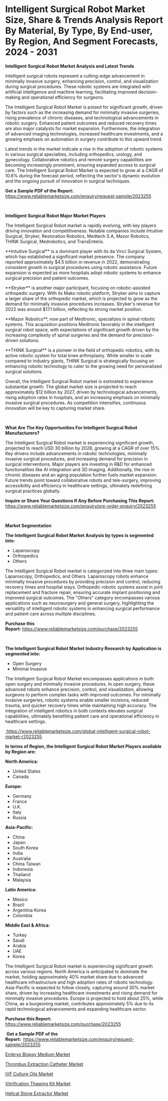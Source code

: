 <p><h1>Intelligent Surgical Robot Market Size, Share & Trends Analysis Report By Material, By Type, By End-user, By Region, And Segment Forecasts, 2024 - 2031</h1></p><p><strong>Intelligent Surgical Robot Market Analysis and Latest Trends</strong></p>
<p><p>Intelligent surgical robots represent a cutting-edge advancement in minimally invasive surgery, enhancing precision, control, and visualization during surgical procedures. These robotic systems are integrated with artificial intelligence and machine learning, facilitating improved decision-making and operational efficiency for surgeons.</p><p>The Intelligent Surgical Robot Market is poised for significant growth, driven by factors such as the increasing demand for minimally invasive surgeries, rising prevalence of chronic diseases, and technological advancements in robotic surgery. Enhanced patient outcomes and reduced recovery times are also major catalysts for market expansion. Furthermore, the integration of advanced imaging technologies, increased healthcare investments, and a growing emphasis on automation in surgery contribute to this upward trend.</p><p>Latest trends in the market indicate a rise in the adoption of robotic systems in various surgical specialties, including orthopedics, urology, and gynecology. Collaborative robotics and remote surgery capabilities are becoming increasingly prominent, ensuring expanded access to surgical care. The Intelligent Surgical Robot Market is expected to grow at a CAGR of 10.6% during the forecast period, reflecting the sector's dynamic evolution and the ongoing pursuit of innovation in surgical techniques.</p></p>
<p><strong>Get a Sample PDF of the Report:&nbsp;</strong> <a href="https://www.reliablemarketsize.com/enquiry/request-sample/2023255?utm_campaign=1778&utm_medium=2&utm_source=Github&utm_content=ia&utm_term=28102024&utm_id=intelligent-surgical-robot">https://www.reliablemarketsize.com/enquiry/request-sample/2023255</a></p>
<p>&nbsp;</p>
<p><strong>Intelligent Surgical Robot Major Market Players</strong></p>
<p><p>The Intelligent Surgical Robot market is rapidly evolving, with key players driving innovation and competitiveness. Notable companies include Intuitive Surgical, Stryker, Restoration Robotics, Medtech S.A, Mazor Robotics, THINK Surgical, Medrobotics, and TransEnterix.</p><p>**Intuitive Surgical** is a dominant player with its da Vinci Surgical System, which has established a significant market presence. The company reported approximately $4.5 billion in revenue in 2022, demonstrating consistent growth in surgical procedures using robotic assistance. Future expansion is expected as more hospitals adopt robotic systems to enhance surgical precision and patient outcomes.</p><p>**Stryker** is another major participant, focusing on robotic-assisted orthopedic surgery. With its Mako robotic platform, Stryker aims to capture a larger share of the orthopedic market, which is projected to grow as the demand for minimally invasive procedures increases. Stryker's revenue for 2022 was around $17.1 billion, reflecting its strong market position.</p><p>**Mazor Robotics**, now part of Medtronic, specializes in spinal robotic systems. This acquisition positions Medtronic favorably in the intelligent surgical robot space, with expectations of significant growth driven by the increasing complexity of spinal surgeries and the demand for precision-driven solutions.</p><p>**THINK Surgical** is a pioneer in the field of orthopedic robotics, with its active robotic system for total knee arthroplasty. While smaller in scale compared to industry giants, THINK Surgical is strategically focusing on enhancing robotic technology to cater to the growing need for personalized surgical solutions.</p><p>Overall, the Intelligent Surgical Robot market is estimated to experience substantial growth. The global market size is projected to reach approximately $12 billion by 2027, driven by technological advancements, rising adoption rates in hospitals, and an increasing emphasis on minimally invasive surgical procedures. As competition intensifies, continuous innovation will be key to capturing market share.</p></p>
<p>&nbsp;</p>
<p><strong>What Are The Key Opportunities For Intelligent Surgical Robot Manufacturers?</strong></p>
<p><p>The Intelligent Surgical Robot market is experiencing significant growth, projected to reach USD 30 billion by 2028, growing at a CAGR of over 15%. Key drivers include advancements in robotic technologies, minimally invasive surgical procedures, and increasing demand for precision in surgical interventions. Major players are investing in R&D for enhanced functionalities like AI integration and 3D imaging. Additionally, the rise in chronic diseases and an aging population further fuels market expansion. Future trends point toward collaborative robots and tele-surgery, improving accessibility and efficiency in healthcare settings, ultimately redefining surgical practices globally.</p></p>
<p><strong>Inquire or Share Your Questions If Any Before Purchasing This Report:</strong> <a href="https://www.reliablemarketsize.com/enquiry/pre-order-enquiry/2023255?utm_campaign=1778&utm_medium=2&utm_source=Github&utm_content=ia&utm_term=28102024&utm_id=intelligent-surgical-robot">https://www.reliablemarketsize.com/enquiry/pre-order-enquiry/2023255</a></p>
<p>&nbsp;</p>
<p><strong>Market Segmentation</strong></p>
<p><strong>The Intelligent Surgical Robot Market Analysis by types is segmented into:</strong></p>
<p><ul><li>Laparoscopy</li><li>Orthopedics</li><li>Others</li></ul></p>
<p><p>The Intelligent Surgical Robot market is categorized into three main types: Laparoscopy, Orthopedics, and Others. Laparoscopy robots enhance minimally invasive procedures by providing precision and control, reducing recovery times and hospital stays. Orthopedic robotic systems assist in joint replacement and fracture repair, ensuring accurate implant positioning and improved surgical outcomes. The "Others" category encompasses various applications such as neurosurgery and general surgery, highlighting the versatility of intelligent robotic systems in enhancing surgical performance and patient care across multiple disciplines.</p></p>
<p><strong>Purchase this Report:&nbsp;</strong><a href="https://www.reliablemarketsize.com/purchase/2023255?utm_campaign=1778&utm_medium=2&utm_source=Github&utm_content=ia&utm_term=28102024&utm_id=intelligent-surgical-robot">https://www.reliablemarketsize.com/purchase/2023255</a></p>
<p>&nbsp;</p>
<p><strong>The Intelligent Surgical Robot Market Industry Research by Application is segmented into:</strong></p>
<p><ul><li>Open Surgery</li><li>Minimal Invasive</li></ul></p>
<p><p>The Intelligent Surgical Robot Market encompasses applications in both open surgery and minimally invasive procedures. In open surgery, these advanced robots enhance precision, control, and visualization, allowing surgeons to perform complex tasks with improved outcomes. For minimally invasive surgeries, robotic systems enable smaller incisions, reduced trauma, and quicker recovery times while maintaining high accuracy. The integration of intelligent robotics in both contexts elevates surgical capabilities, ultimately benefiting patient care and operational efficiency in healthcare settings.</p></p>
<p><a href="https://www.reliablemarketsize.com/global-intelligent-surgical-robot-market-r2023255?utm_campaign=1778&utm_medium=2&utm_source=Github&utm_content=ia&utm_term=28102024&utm_id=intelligent-surgical-robot">&nbsp;https://www.reliablemarketsize.com/global-intelligent-surgical-robot-market-r2023255</a></p>
<p><strong>In terms of Region, the Intelligent Surgical Robot Market Players available by Region are:</strong></p>
<p>
    <p> <strong> North America: </strong>
        <ul>
            <li>United States</li>
            <li>Canada</li>
        </ul>
        </p> 
    <p> <strong> Europe: </strong>
        <ul>
            <li>Germany</li>
            <li>France</li>
            <li>U.K.</li>
            <li>Italy</li>
            <li>Russia</li>
        </ul>
        </p> 
    <p> <strong> Asia-Pacific: </strong>
        <ul>
            <li>China</li>
            <li>Japan</li>
            <li>South Korea</li>
            <li>India</li>
            <li>Australia</li>
            <li>China Taiwan</li>
            <li>Indonesia</li>
            <li>Thailand</li>
            <li>Malaysia</li>
        </ul>
        </p> 
    <p> <strong> Latin America: </strong>
        <ul>
            <li>Mexico</li>
            <li>Brazil</li>
            <li>Argentina Korea</li>
            <li>Colombia</li>
        </ul>
        </p> 
    <p> <strong> Middle East & Africa: </strong>
        <ul>
            <li>Turkey</li>
            <li>Saudi</li>
            <li>Arabia</li>
            <li>UAE</li>
            <li>Korea</li>
        </ul>
    </p>
    </p>
<p><p>The Intelligent Surgical Robot market is experiencing significant growth across various regions. North America is anticipated to dominate the market, holding approximately 40% market share due to advanced healthcare infrastructure and high adoption rates of robotic technology. Asia-Pacific is expected to follow closely, capturing around 30% market share, driven by increasing healthcare investments and rising demand for minimally invasive procedures. Europe is projected to hold about 25%, while China, as a burgeoning market, contributes approximately 5% due to its rapid technological advancements and expanding healthcare sector.</p></p>
<p><strong>Purchase this Report: </strong><a href="https://www.reliablemarketsize.com/purchase/2023255?utm_campaign=1778&utm_medium=2&utm_source=Github&utm_content=ia&utm_term=28102024&utm_id=intelligent-surgical-robot">https://www.reliablemarketsize.com/purchase/2023255</a></p>
<p>&nbsp;<strong>Get a Sample PDF of the Report:&nbsp;&nbsp;</strong><a href="https://www.reliablemarketsize.com/enquiry/request-sample/2023255?utm_campaign=1778&utm_medium=2&utm_source=Github&utm_content=ia&utm_term=28102024&utm_id=intelligent-surgical-robot">https://www.reliablemarketsize.com/enquiry/request-sample/2023255</a></p>
<p><strong></strong></p>
<p><p><a href="https://www.linkedin.com/pulse/market-leaders-laggards-global-embryo-biopsy-medium-trends-forecast-wskde?trk=public_post_embed_feed-article-content&utm_campaign=1778&utm_medium=2&utm_source=Github&utm_content=ia&utm_term=28102024&utm_id=intelligent-surgical-robot">Embryo Biopsy Medium Market</a></p><p><a href="https://www.linkedin.com/pulse/thrombus-extraction-catheter-industry-forecast-market-shifts-6nmte?trk=public_post_embed_feed-article-content&utm_campaign=1778&utm_medium=2&utm_source=Github&utm_content=ia&utm_term=28102024&utm_id=intelligent-surgical-robot">Thrombus Extraction Catheter Market</a></p><p><a href="https://www.linkedin.com/pulse/ivf-culture-oils-market-segmentation-geographical-regions-mr4gf?trk=public_post_embed_feed-article-content&utm_campaign=1778&utm_medium=2&utm_source=Github&utm_content=ia&utm_term=28102024&utm_id=intelligent-surgical-robot">IVF Culture Oils Market</a></p><p><a href="https://www.linkedin.com/pulse/vitrification-thawing-kit-market-outlook-current-assessment-bsqse?utm_campaign=1778&utm_medium=2&utm_source=Github&utm_content=ia&utm_term=28102024&utm_id=intelligent-surgical-robot">Vitrification Thawing Kit Market</a></p><p><a href="https://www.linkedin.com/pulse/insights-helical-stone-extractor-market-players-size-mcize?utm_campaign=1778&utm_medium=2&utm_source=Github&utm_content=ia&utm_term=28102024&utm_id=intelligent-surgical-robot">Helical Stone Extractor Market</a></p></p>